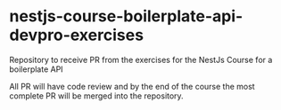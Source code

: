 # nestjs-course-boilerplate-api-devpro-exercises

Repository to receive PR from the exercises for the NestJs Course for a boilerplate API

All PR will have code review and by the end of the course the most complete PR will be merged into the repository.
